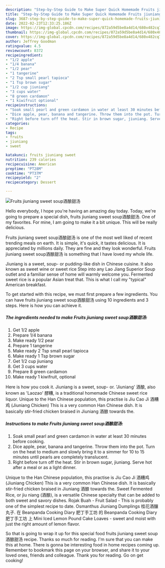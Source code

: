 ```yaml
---
description: "Step-by-Step Guide to Make Super Quick Homemade Fruits jiuniang sweet soup酒酿甜汤"
title: "Step-by-Step Guide to Make Super Quick Homemade Fruits jiuniang sweet soup酒酿甜汤"
slug: 3687-step-by-step-guide-to-make-super-quick-homemade-fruits-jiuniang-sweet-soup
date: 2022-02-23T12:33:25.186Z
image: https://img-global.cpcdn.com/recipes/872a59d5be8a4d14/680x482cq70/fruits-jiuniang-sweet-soup酒酿甜汤-recipe-main-photo.jpg
thumbnail: https://img-global.cpcdn.com/recipes/872a59d5be8a4d14/680x482cq70/fruits-jiuniang-sweet-soup酒酿甜汤-recipe-main-photo.jpg
cover: https://img-global.cpcdn.com/recipes/872a59d5be8a4d14/680x482cq70/fruits-jiuniang-sweet-soup酒酿甜汤-recipe-main-photo.jpg
author: Jeffrey Goodman
ratingvalue: 4.5
reviewcount: 8372
recipeingredient:
- "1/2 apple"
- "1/4 banana"
- "1/2 pear"
- "1 tangerine"
- "2 Tsp small pearl tapioca"
- "1 Tsp brown sugar"
- "1/2 cup jiuniang"
- "3 cups water"
- "8 green cardamon"
- "1 kiwifruit optional"
recipeinstructions:
- "Soak small pearl and green cardamon in water at least 30 minutes before cooking."
- "Dice apple, pear, banana and tangerine. Throw them into the pot. Turn on the heat to medium and slowly bring it to a simmer for 10 to 15 minutes until pearls are completely translucent."
- "Right before turn off the heat. Stir in brown sugar, jiuniang. Serve hot after a meal or as a light dinner."
categories:
- Recipe
tags:
- fruits
- jiuniang
- sweet

katakunci: fruits jiuniang sweet 
nutrition: 239 calories
recipecuisine: American
preptime: "PT28M"
cooktime: "PT37M"
recipeyield: "2"
recipecategory: Dessert

---
```



![Fruits jiuniang sweet soup酒酿甜汤](https://img-global.cpcdn.com/recipes/872a59d5be8a4d14/680x482cq70/fruits-jiuniang-sweet-soup酒酿甜汤-recipe-main-photo.jpg)

Hello everybody, I hope you're having an amazing day today. Today, we're going to prepare a special dish, fruits jiuniang sweet soup酒酿甜汤. One of my favorites. For mine, I am going to make it a bit unique. This will be really delicious.

Fruits jiuniang sweet soup酒酿甜汤 is one of the most well liked of recent trending meals on earth. It is simple, it's quick, it tastes delicious. It is appreciated by millions daily. They are fine and they look wonderful. Fruits jiuniang sweet soup酒酿甜汤 is something that I have loved my whole life.

Jiuniang is a sweet, soup- or pudding-like dish in Chinese cuisine. It also known as sweet wine or sweet rice Step into any Lao Jiang Superior Soup outlet and a familiar sense of home will warmly welcome you. Fermented sweet rice is a popular Asian treat that. This is what I call my &#34;typical&#34; American breakfast.


To get started with this recipe, we must first prepare a few ingredients. You can have fruits jiuniang sweet soup酒酿甜汤 using 10 ingredients and 3 steps. Here is how you can achieve it.

<!--inarticleads1-->

##### The ingredients needed to make Fruits jiuniang sweet soup酒酿甜汤:

1. Get 1/2 apple
1. Prepare 1/4 banana
1. Make ready 1/2 pear
1. Prepare 1 tangerine
1. Make ready 2 Tsp small pearl tapioca
1. Make ready 1 Tsp brown sugar
1. Get 1/2 cup jiuniang
1. Get 3 cups water
1. Prepare 8 green cardamon
1. Make ready 1 kiwifruit, optional


Here is how you cook it. Jiuniang is a sweet, soup- or. &#39;Jiuniang&#39; 酒酿, also known as &#39;Laozao&#39; 醪糟, is a traditional homemade Chinese sweet rice liquor. Unique to the Han Chinese population, this practise is Jiu Cao Ji 酒糟鸡 (Jiuniang Chicken) This is a very common Han Chinese dish. It is basically stir-fried chicken braised in Jiuniang 酒酿 towards the. 

<!--inarticleads2-->

##### Instructions to make Fruits jiuniang sweet soup酒酿甜汤:

1. Soak small pearl and green cardamon in water at least 30 minutes before cooking.
1. Dice apple, pear, banana and tangerine. Throw them into the pot. Turn on the heat to medium and slowly bring it to a simmer for 10 to 15 minutes until pearls are completely translucent.
1. Right before turn off the heat. Stir in brown sugar, jiuniang. Serve hot after a meal or as a light dinner.


Unique to the Han Chinese population, this practise is Jiu Cao Ji 酒糟鸡 (Jiuniang Chicken) This is a very common Han Chinese dish. It is basically stir-fried chicken braised in Jiuniang 酒酿 towards the. Sweet Fermented Rice, or jiu niang (酒酿), is a versatile Chinese specialty that can be added to both sweet and savory dishes. Rojak Buah - Fruit Salad - This is probably one of the simplest recipe to date. Osmanthus Jiuniang Dumplings 桂花酒釀丸子. 在 Beanpanda Cooking Diary 肥丁手工坊 的 Beanpanda Cooking Diary 肥丁手工坊 上 Mini Iced Lemon Pound Cake Loaves - sweet and moist with just the right amount of lemon flavor. 

So that is going to wrap it up for this special food fruits jiuniang sweet soup酒酿甜汤 recipe. Thanks so much for reading. I'm sure that you can make this at home. There is gonna be interesting food in home recipes coming up. Remember to bookmark this page on your browser, and share it to your loved ones, friends and colleague. Thank you for reading. Go on get cooking!

